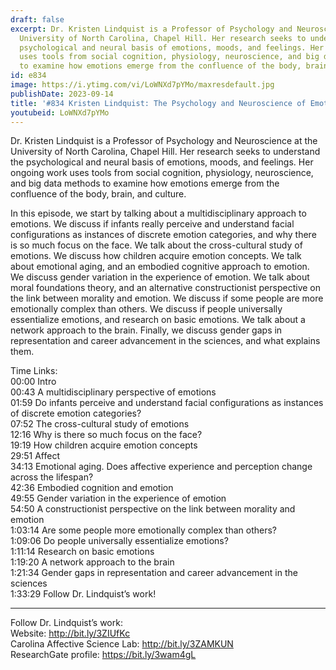 ```yaml
---
draft: false
excerpt: Dr. Kristen Lindquist is a Professor of Psychology and Neuroscience at the
  University of North Carolina, Chapel Hill. Her research seeks to understand the
  psychological and neural basis of emotions, moods, and feelings. Her ongoing work
  uses tools from social cognition, physiology, neuroscience, and big data methods
  to examine how emotions emerge from the confluence of the body, brain, and culture.
id: e834
image: https://i.ytimg.com/vi/LoWNXd7pYMo/maxresdefault.jpg
publishDate: 2023-09-14
title: '#834 Kristen Lindquist: The Psychology and Neuroscience of Emotions'
youtubeid: LoWNXd7pYMo
---
```

Dr. Kristen Lindquist is a Professor of Psychology and Neuroscience at the University of North Carolina, Chapel Hill. Her research seeks to understand the psychological and neural basis of emotions, moods, and feelings. Her ongoing work uses tools from social cognition, physiology, neuroscience, and big data methods to examine how emotions emerge from the confluence of the body, brain, and culture.

In this episode, we start by talking about a multidisciplinary approach to emotions. We discuss if infants really perceive and understand facial configurations as instances of discrete emotion categories, and why there is so much focus on the face. We talk about the cross-cultural study of emotions. We discuss how children acquire emotion concepts. We talk about emotional aging, and an embodied cognitive approach to emotion. We discuss gender variation in the experience of emotion. We talk about moral foundations theory, and an alternative constructionist perspective on the link between morality and emotion. We discuss if some people are more emotionally complex than others. We discuss if people universally essentialize emotions, and research on basic emotions. We talk about a network approach to the brain. Finally, we discuss gender gaps in representation and career advancement in the sciences, and what explains them.

Time Links:  
00:00 Intro  
00:43  A multidisciplinary perspective of emotions  
01:59  Do infants perceive and understand facial configurations as instances of discrete emotion categories?  
07:52  The cross-cultural study of emotions  
12:16  Why is there so much focus on the face?  
19:19  How children acquire emotion concepts  
29:51  Affect  
34:13  Emotional aging. Does affective experience and perception change across the lifespan?  
42:36  Embodied cognition and emotion  
49:55  Gender variation in the experience of emotion  
54:50  A constructionist perspective on the link between morality and emotion  
1:03:14  Are some people more emotionally complex than others?   
1:09:06  Do people universally essentialize emotions?  
1:11:14  Research on basic emotions  
1:19:20  A network approach to the brain  
1:21:34  Gender gaps in representation and career advancement in the sciences  
1:33:29  Follow Dr. Lindquist’s work!

---

Follow Dr. Lindquist’s work:  
Website: http://bit.ly/3ZIUfKc  
Carolina Affective Science Lab: http://bit.ly/3ZAMKUN  
ResearchGate profile: https://bit.ly/3wam4gL
